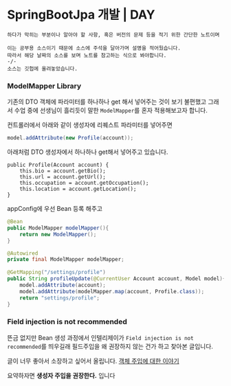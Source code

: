 
# SpringBootJpa 개발 | DAY 
```
하다가 막히는 부분이나 알아야 할 사항, 혹은 버전의 문제 등을 적기 위한 간단한 노트이며

이는 공부용 소스이기 때문에 소스에 주석을 달아가며 설명을 적어뒀습니다.
따라서 해당 날짜의 소스를 보며 노트를 참고하는 식으로 봐야합니다.
-/-
소스는 깃헙에 올려놓았습니다.
```

### ModelMapper Library

기존의 DTO 객체에 파라미터를 하나하나 get 해서 넣어주는 것이 보기 불편했고 그래서 수업 중에 선생님이 흘리듯이 말한 `ModelMapper`를 혼자 적용해보고자 합니다.



컨트롤러에서 아래와 같이 생성자에 리퀘스트 파라미터를 넣어주면
```java
model.addAttribute(new Profile(account));
```
아래처럼 DTO 생성자에서 하나하나 get해서 넣어주고 있습니다.
```
public Profile(Account account) {  
    this.bio = account.getBio();  
    this.url = account.getUrl();  
    this.occupation = account.getOccupation();  
    this.location = account.getLocation();  
}
```
appConfig에 우선 Bean 등록 해주고
```java
@Bean  
public ModelMapper modelMapper(){  
    return new ModelMapper();  
}
```

```java
@Autowired  
private final ModelMapper modelMapper;  
  
@GetMapping("/settings/profile")  
public String profileUpdate(@CurrentUser Account account, Model model){  
    model.addAttribute(account);
    model.addAttribute(modelMapper.map(account, Profile.class));  
    return "settings/profile";  
}
```
### Field injection is not recommended

뜬금 없지만 Bean 생성 과정에서 인텔리제이가 ` Field injection is not recommended `를 띄우길래 필드주입을 왜 권장하지 않는 건가 하고 찾아본 글입니다.

글이 너무 좋아서 소장하고 싶어서 올립니다.
[객체 주입에 대한 이야기](https://yaboong.github.io/spring/2019/08/29/why-field-injection-is-bad/)

요약하자면 **생성자 주입을 권장한다.** 입니다
